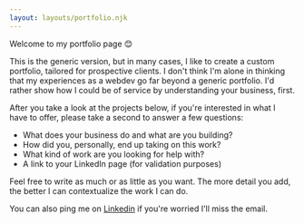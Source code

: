 ```yaml
---
layout: layouts/portfolio.njk
---
```

Welcome to my portfolio page 😊

This is the generic version, but in many cases, I like to create a custom portfolio, tailored for prospective clients.  I don't think I'm alone in thinking that my experiences as a webdev go far beyond a generic portfolio. I'd rather show how I could be of service by understanding your business, first.

After you take a look at the projects below, if you're interested in what I have to offer, please take a second to answer a few questions: 
- What does your business do and what are you building?
- How did you, personally, end up taking on this work?
- What kind of work are you looking for help with?
- A link to your LinkedIn page (for validation purposes)

Feel free to write as much or as little as you want. The more detail you add, the better I can contextualize the work I can do.

You can also ping me on [Linkedin](https://www.linkedin.com/in/earl-mangulabnan-5b0740109/) if you're worried I'll miss the email. 
